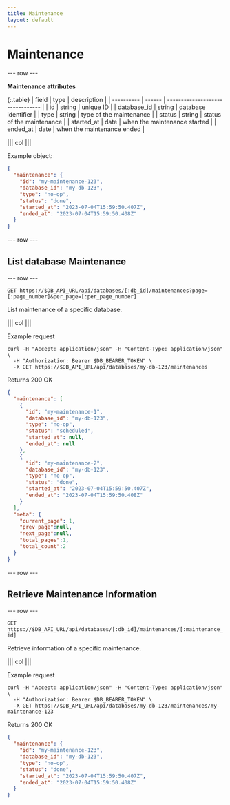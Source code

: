 ```yaml
---
title: Maintenance
layout: default
---
```


# Maintenance

--- row ---

**Maintenance attributes**

{:.table}
| field       | type   | description                      |
| ----------  | ------ | -------------------------------- |
| id          | string | unique ID                        |
| database_id | string | database identifier              |
| type        | string | type of the maintenance          |
| status      | string | status of the maintenance        |
| started_at  | date   | when the maintenance started |
| ended_at    | date   | when the maintenance ended       |

||| col |||

Example object:

```json
{
  "maintenance": {
    "id": "my-maintenance-123",
    "database_id": "my-db-123",
    "type": "no-op",
    "status": "done",
    "started_at": "2023-07-04T15:59:50.407Z",
    "ended_at": "2023-07-04T15:59:50.408Z"
  }
}
```
--- row ---

## List database Maintenance

--- row ---

`GET https://$DB_API_URL/api/databases/[:db_id]/maintenances?page=[:page_number]&per_page=[:per_page_number]`

List maintenance of a specific database.

||| col |||

Example request

```shell
curl -H "Accept: application/json" -H "Content-Type: application/json" \
  -H "Authorization: Bearer $DB_BEARER_TOKEN" \
  -X GET https://$DB_API_URL/api/databases/my-db-123/maintenances
```

Returns 200 OK

```json
{
  "maintenance": [
    {
      "id": "my-maintenance-1",
      "database_id": "my-db-123",
      "type": "no-op",
      "status": "scheduled",
      "started_at": null,
      "ended_at": null
    },
    {
      "id": "my-maintenance-2",
      "database_id": "my-db-123",
      "type": "no-op",
      "status": "done",
      "started_at": "2023-07-04T15:59:50.407Z",
      "ended_at": "2023-07-04T15:59:50.408Z"
    }
  ],
  "meta": {
    "current_page": 1,
    "prev_page":null,
    "next_page":null,
    "total_pages":1,
    "total_count":2
  }
}
```

--- row ---

## Retrieve Maintenance Information

--- row ---

`GET https://$DB_API_URL/api/databases/[:db_id]/maintenances/[:maintenance_id]`

Retrieve information of a specific maintenance.

||| col |||

Example request

```shell
curl -H "Accept: application/json" -H "Content-Type: application/json" \
  -H "Authorization: Bearer $DB_BEARER_TOKEN" \
  -X GET https://$DB_API_URL/api/databases/my-db-123/maintenances/my-maintenance-123
```

Returns 200 OK

```json
{
  "maintenance": {
    "id": "my-maintenance-123",
    "database_id": "my-db-123",
    "type": "no-op",
    "status": "done",
    "started_at": "2023-07-04T15:59:50.407Z",
    "ended_at": "2023-07-04T15:59:50.408Z"
  }
}
```

